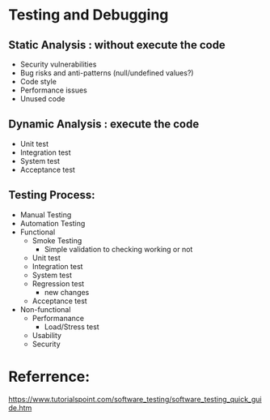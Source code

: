# Testing and Debugging
## Static Analysis : without execute the code
- Security vulnerabilities
- Bug risks and anti-patterns (null/undefined values?)
- Code style 
- Performance issues
- Unused code

## Dynamic Analysis : execute the code
- Unit test
- Integration test
- System test
- Acceptance test

## Testing Process:
- Manual Testing
- Automation Testing
- Functional 
  - Smoke Testing
    - Simple validation to checking working or not
  - Unit test
  - Integration test
  - System test
  - Regression test
    - new changes
  - Acceptance test
- Non-functional
  - Performanance
    - Load/Stress test
  - Usability 
  - Security

# Referrence:
https://www.tutorialspoint.com/software_testing/software_testing_quick_guide.htm
